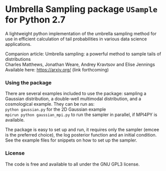 Umbrella Sampling package `USample` for Python 2.7
=====

A lightweight python implementation of the umbrella sampling method for use in efficient calculation of tail probabilities in various data science applications.

Companion article: Umbrella sampling: a powerful method to sample tails of distributions  
  Charles Matthews, Jonathan Weare, Andrey Kravtsov and Elise Jennings  
  Available here: <https://arxiv.org/> (link forthcoming)

### Using the package

There are several examples included to use the package: sampling a Gaussian distribution, a double-well multimodal distribution, and a cosmological example. They can be run as:   
`python gaussian.py` for the 2D Gaussian example  
`mpirun python gaussian_mpi.py` to run the sampler in parallel, if MPI4PY is available.

The package is easy to set up and run, it requires only the sampler (emcee is the preferred choice), the log posterior function and an initial condition. See the example files for snippets on how to set up the sampler.

### License

The code is free and available to all under the GNU GPL3 license.
